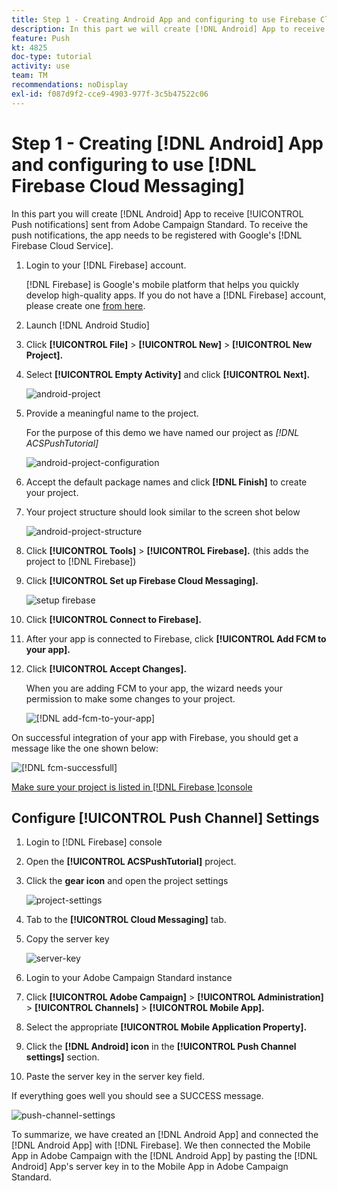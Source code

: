 ```yaml
---
title: Step 1 - Creating Android App and configuring to use Firebase Cloud Messaging
description: In this part we will create [!DNL Android] App to receive [!UICONTROL Push notifications] sent from Adobe Campaign Standard. In order to receive the push notifications, the app needs to be registered with Google's [!DNL Firebase Cloud Service].
feature: Push
kt: 4825
doc-type: tutorial
activity: use
team: TM
recommendations: noDisplay
exl-id: f087d9f2-cce9-4903-977f-3c5b47522c06
---
```

# Step 1 - Creating [!DNL Android] App and configuring to use [!DNL Firebase Cloud Messaging]

In this part you will create [!DNL Android] App to receive [!UICONTROL Push notifications] sent from Adobe Campaign Standard. To receive the push notifications, the app needs to be registered with Google's [!DNL Firebase Cloud Service].

1. Login to your [!DNL Firebase] account.
   
    [!DNL Firebase] is Google's mobile platform that helps you quickly develop high-quality apps. If you do not have a [!DNL Firebase] account, please create one [from here](https://firebase.google.com).

2. Launch [!DNL Android Studio]
3. Click **[!UICONTROL File]** > **[!UICONTROL New]** > **[!UICONTROL New Project].**
4. Select **[!UICONTROL Empty Activity]** and click **[!UICONTROL Next].**

    ![android-project](assets/android-project.PNG)

5. Provide a meaningful name to the project.

   For the purpose of this demo we have named our project as *[!DNL ACSPushTutorial]*

   ![android-project-configuration](assets/android-project-configuration.PNG)

6. Accept the default package names and click **[!DNL Finish]** to create your project.
7. Your project structure should look similar to the screen shot below

    ![android-project-structure](assets/android-project-structure.PNG)

8. Click **[!UICONTROL Tools]** > **[!UICONTROL Firebase].** (this adds the project to [!DNL Firebase])
9. Click **[!UICONTROL Set up Firebase Cloud Messaging].**

    ![setup firebase](assets/android-project-firebase-messaging.PNG)

10. Click **[!UICONTROL Connect to Firebase].**
11. After your app is connected to Firebase, click **[!UICONTROL Add FCM to your app].**
12. Click **[!UICONTROL Accept Changes].**

    When you are adding FCM to your app, the wizard needs your permission to make some changes to your project.

    ![[!DNL add-fcm-to-your-app]](assets/firebase-add-fcm-to-app.PNG)

On successful integration of your app with Firebase, you should get a message like the one shown below:

 ![[!DNL fcm-successfull]](assets/android-firebase-success.PNG)

[Make sure your project is listed in [!DNL Firebase ]console](https://console.firebase.google.com/)

## Configure [!UICONTROL Push Channel] Settings

1. Login to [!DNL Firebase] console
2. Open the **[!UICONTROL ACSPushTutorial]** project.
3. Click the **gear icon** and open the project settings

    ![project-settings](assets/firebase-project-settings.PNG)

4. Tab to the **[!UICONTROL Cloud Messaging]** tab. 
5. Copy the server key

    ![server-key](assets/firebase-server-key.PNG)

6. Login to your Adobe Campaign Standard instance
7. Click **[!UICONTROL Adobe Campaign]** > **[!UICONTROL Administration]** > **[!UICONTROL Channels]** > **[!UICONTROL Mobile App].**
8. Select the appropriate **[!UICONTROL Mobile Application Property].**
9. Click the **[!DNL Android] icon** in the **[!UICONTROL Push Channel settings]** section.
10. Paste the server key in the server key field.

If everything goes well you should see a SUCCESS message.

![push-channel-settings](assets/push-channel-settings.PNG)

To summarize, we have created an [!DNL Android App] and connected the [!DNL Android App] with [!DNL Firebase]. We then connected the Mobile App in Adobe Campaign with the [!DNL Android App] by pasting the [!DNL Android] App's server key in to the Mobile App in Adobe Campaign Standard.
